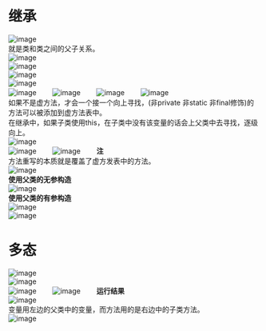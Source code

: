 # 继承
![image](https://github.com/DamaKiller/LargeleafHydrangea/assets/96570699/8f9876b5-9f5e-498b-9b3e-c743c2b04794)  
就是类和类之间的父子关系。  
![image](https://github.com/DamaKiller/LargeleafHydrangea/assets/96570699/4f5f2cc8-ac91-4923-a001-eb7e9ffa4f60)  
![image](https://github.com/DamaKiller/LargeleafHydrangea/assets/96570699/72781f7f-39a3-4fc7-9fa1-13b28150f749)  
![image](https://github.com/DamaKiller/LargeleafHydrangea/assets/96570699/e107fc13-5e49-4eb5-907d-b50f4fc164d5)  
![image](https://github.com/DamaKiller/LargeleafHydrangea/assets/96570699/4cee5736-84de-4839-aaf5-fcc71783b717)  
![image](https://github.com/DamaKiller/LargeleafHydrangea/assets/96570699/ef56c6ee-bcca-4f51-b0e0-fe298048cf8a)　　
![image](https://github.com/DamaKiller/LargeleafHydrangea/assets/96570699/b193ffd3-a1da-48ab-a98a-7f020565389a)　　
![image](https://github.com/DamaKiller/LargeleafHydrangea/assets/96570699/9660961a-6bd8-4e6c-bcc2-d6aa43954996)　　
![image](https://github.com/DamaKiller/LargeleafHydrangea/assets/96570699/fff5a934-6cac-45b5-ba6a-425c960fdb24)  
如果不是虚方法，才会一个接一个向上寻找，(非private 非static 非final修饰)的方法可以被添加到虚方法表中。   
在继承中，如果子类使用this，在子类中没有该变量的话会上父类中去寻找，逐级向上。  
![image](https://github.com/DamaKiller/LargeleafHydrangea/assets/96570699/caeb0960-a4fb-49e7-96fc-6c442b72cfc0)   
![image](https://github.com/DamaKiller/LargeleafHydrangea/assets/96570699/5b6f366e-75fc-4f26-b19a-3c99e898877c)　　
![image](https://github.com/DamaKiller/LargeleafHydrangea/assets/96570699/802e3986-83ce-4799-a156-9c6af3d46c99)　　
**注**  
方法重写的本质就是覆盖了虚方发表中的方法。  
![image](https://github.com/DamaKiller/LargeleafHydrangea/assets/96570699/8fa37f96-24f5-445c-bc82-6693d1f0adbd)   
**使用父类的无参构造**   
![image](https://github.com/DamaKiller/LargeleafHydrangea/assets/96570699/032eae03-3929-4743-ba59-517ef6dbce8a)   
**使用父类的有参构造**    
![image](https://github.com/DamaKiller/LargeleafHydrangea/assets/96570699/5252b10f-d096-4490-9cc5-a811aeace8ce)  
![image](https://github.com/DamaKiller/LargeleafHydrangea/assets/96570699/95500129-c2bf-41ee-ab94-b2184bf06566)  


# 多态
![image](https://github.com/DamaKiller/LargeleafHydrangea/assets/96570699/227f32aa-20fe-4630-b9e4-eb4ec8d6acba)  
![image](https://github.com/DamaKiller/LargeleafHydrangea/assets/96570699/86f62a9a-0b66-4bb8-a79b-256e03420b7b)  
![image](https://github.com/DamaKiller/LargeleafHydrangea/assets/96570699/450ba345-be9e-4abc-b6a4-e843fb34ba96)　　
![image](https://github.com/DamaKiller/LargeleafHydrangea/assets/96570699/c655bdbe-ea61-4a3d-b8c5-fb1f2dae8529)　　 
**运行结果**    
![image](https://github.com/DamaKiller/LargeleafHydrangea/assets/96570699/09ad311c-89b1-4207-9604-ea39cc76a7e3)    
变量用左边的父类中的变量，而方法用的是右边中的子类方法。      
![image](https://github.com/DamaKiller/LargeleafHydrangea/assets/96570699/ecf9bcbb-c702-4adb-8de0-b8c2adc11cea)    














